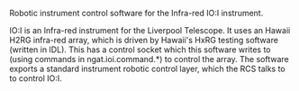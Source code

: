 Robotic instrument control software for the Infra-red IO:I instrument.

IO:I is an Infra-red instrument for the Liverpool Telescope. It uses an Hawaii H2RG infra-red array, which is driven by Hawaii's HxRG testing software (written in IDL). This has a control socket which this software writes to (using commands in ngat.ioi.command.*) to control the array. The software exports a standard instrument robotic control layer, which the RCS talks to to control IO:I.
